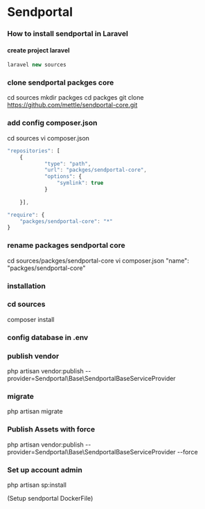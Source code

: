 # Sendportal
### How to install sendportal in Laravel
#### create project laravel
```javascript
laravel new sources
```

### clone sendportal packges core
cd sources
mkdir packges
cd  packges
git clone https://github.com/mettle/sendportal-core.git

### add config composer.json
cd sources
vi composer.json
```javascript
"repositories": [
    {
            "type": "path",
            "url": "packges/sendportal-core",
            "options": {
                "symlink": true
            }
    
    }],

"require": {
    "packges/sendportal-core": "*"
}
```

### rename packages sendportal core
cd sources/packges/sendportal-core
vi composer.json
"name": "packges/sendportal-core"

### installation
### cd sources
composer install

### config database in .env

### publish vendor
php artisan vendor:publish --provider=Sendportal\\Base\\SendportalBaseServiceProvider

### migrate
php artisan migrate

### Publish Assets with force
php artisan vendor:publish --provider=Sendportal\\Base\\SendportalBaseServiceProvider --force

### Set up account admin
php artisan sp:install


(Setup sendportal DockerFile)
